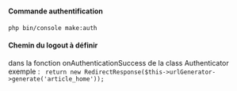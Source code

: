 #
#### Commande authentification
`` php bin/console make:auth ``

#### Chemin du logout à définir
dans la fonction  onAuthenticationSuccess de la class Authenticator
exemple : ``  return new RedirectResponse($this->urlGenerator->generate('article_home')); ``

